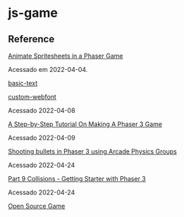 # js-game

## Reference

[Animate Spritesheets in a Phaser Game](https://www.thepolyglotdeveloper.com/2020/07/animate-spritesheets-phaser-game/)

Acessado em 2022-04-04.

[basic-text](https://phaser.io/examples/v3/view/game-objects/text/basic-text)

[custom-webfont](https://phaser.io/examples/v3/view/game-objects/text/custom-webfont)

Acessado 2022-04-08

[A Step-by-Step Tutorial On Making A Phaser 3 Game](https://shakuro.com/blog/phaser-js-a-step-by-step-tutorial-on-making-a-phaser-3-game#part-8)

Acessado 2022-04-09

[Shooting bullets in Phaser 3 using Arcade Physics Groups](https://www.codecaptain.io/blog/game-development/shooting-bullets-phaser-3-using-arcade-physics-groups/696)

Acessado 2022-04-24

[Part 9 Collisions - Getting Starter with Phaser 3](https://youtu.be/hkedWHfU_oQ)

Acessado 2022-04-24

[Open Source Game]([https://youtu.be/hkedWHfU_oQ](https://github.com/tranchikhang/MedievalWar))
